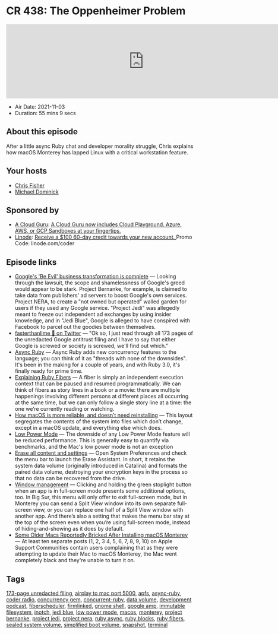 # CR 438: The Oppenheimer Problem

<iframe src="https://player.fireside.fm/v2/MLf2ZzhC+kffVipYk?theme=dark" width="740" height="200" frameborder="0" scrolling="no"></iframe>

* Air Date: 2021-11-03
* Duration: 55 mins 9 secs

## About this episode

After a little async Ruby chat and developer morality struggle, Chris explains how macOS Monterey has lapped Linux with a critical workstation feature.

## Your hosts
* [Chris Fisher](https://coder.show/hosts/chrislas)
* [Michael Dominick](https://coder.show/hosts/michael)

## Sponsored by

  * [A Cloud Guru](https://acloudguru.com): [A Cloud Guru now includes Cloud Playground. Azure, AWS, or GCP Sandboxes at your fingertips.](https://acloudguru.com)
  * [Linode](https://linode.com/coder): [Receive a $100 60-day credit towards your new account. ](https://linode.com/coder) Promo Code: linode.com/coder



## Episode links

  * [Google's 'Be Evil' business transformation is complete](https://www.theregister.com/2021/11/01/google_opinion_column/ "Google's 'Be Evil' business transformation is complete") — Looking through the lawsuit, the scope and shamelessness of Google's greed would appear to be stark. Project Bernanke, for example, is claimed to take data from publishers' ad servers to boost Google's own services. Project NERA, to create a "not owned but operated" walled garden for users if they used any Google service. "Project Jedi" was allegedly meant to freeze out independent ad exchanges by using insider knowledge, and in "Jedi Blue", Google is alleged to have conspired with Facebook to parcel out the goodies between themselves.
  * [fasterthanlime 🌌 on Twitter](https://twitter.com/fasterthanlime/status/1452053938195341314 "fasterthanlime 🌌 on Twitter") — "Ok so, I just read through all 173 pages of the unredacted Google antitrust filing and I have to say that either Google is screwed or society is screwed, we'll find out which."
  * [Async Ruby](https://brunosutic.com/blog/async-ruby "Async Ruby") — Async Ruby adds new concurrency features to the language; you can think of it as "threads with none of the downsides". It's been in the making for a couple of years, and with Ruby 3.0, it's finally ready for prime time.
  * [Explaining Ruby Fibers](https://noteflakes.com/articles/2021-10-20-explaining-ruby-fibers "Explaining Ruby Fibers") — A fiber is simply an independent execution context that can be paused and resumed programmatically. We can think of fibers as story lines in a book or a movie: there are multiple happenings involving different persons at different places all occurring at the same time, but we can only follow a single story line at a time: the one we’re currently reading or watching.
  * [How macOS is more reliable, and doesn’t need reinstalling](https://eclecticlight.co/2021/10/29/how-macos-is-more-reliable-and-doesnt-need-reinstalling/ "How macOS is more reliable, and doesn’t need reinstalling") — This layout segregates the contents of the system into files which don’t change, except in a macOS update, and everything else which does.
  * [Low Power Mode](https://arstechnica.com/gadgets/2021/10/macos-12-monterey-the-ars-technica-review/11/#h1 "Low Power Mode") — The downside of any Low Power Mode feature will be reduced performance. This is generally easy to quantify via benchmarks, and the Mac's low power mode is not an exception
  * [Erase all content and settings](https://arstechnica.com/gadgets/2021/10/macos-12-monterey-the-ars-technica-review/11/#h2 "Erase all content and settings") — Open System Preferences and check the menu bar to launch the Erase Assistant. In short, it retains the system data volume (originally introduced in Catalina) and formats the paired data volume, destroying your encryption keys in the process so that no data can be recovered from the drive.
  * [Window management](https://arstechnica.com/gadgets/2021/10/macos-12-monterey-the-ars-technica-review/12/#h4 "Window management") — Clicking and holding the green stoplight button when an app is in full-screen mode presents some additional options, too. In Big Sur, this menu will only offer to exit full-screen mode, but in Monterey you can send a Split View window into its own separate full-screen view, or you can replace one half of a Split View window with another app. And there’s also a setting that makes the menu bar stay at the top of the screen even when you’re using full-screen mode, instead of hiding-and-showing as it does by default.
  * [Some Older Macs Reportedly Bricked After Installing macOS Monterey](https://www.macrumors.com/2021/11/01/macos-monterey-bricking-older-macs/?scrolla=5eb6d68b7fedc32c19ef33b4 "Some Older Macs Reportedly Bricked After Installing macOS Monterey") — At least ten separate posts (1, 2, 3 4, 5, 6, 7, 8, 9, 10) on Apple Support Communities contain users complaining that as they were attempting to update their Mac to ‌macOS Monterey‌, the Mac went completely black and they're unable to turn it on. 



## Tags

[173-page unredacted filing](https://coder.show/tags/173-page%20unredacted%20filing), [airplay to mac port 5000](https://coder.show/tags/airplay%20to%20mac%20port%205000), [apfs](https://coder.show/tags/apfs), [async-ruby](https://coder.show/tags/async-ruby), [coder radio](https://coder.show/tags/coder%20radio), [concurrency gem](https://coder.show/tags/concurrency%20gem), [concurrent-ruby](https://coder.show/tags/concurrent-ruby), [data volume](https://coder.show/tags/data%20volume), [development podcast](https://coder.show/tags/development%20podcast), [fiberscheduler](https://coder.show/tags/fiberscheduler), [firmlinked](https://coder.show/tags/firmlinked), [gnome shell](https://coder.show/tags/gnome%20shell), [google amp](https://coder.show/tags/google%20amp), [immutable filesystem](https://coder.show/tags/immutable%20filesystem), [inotch](https://coder.show/tags/inotch), [jedi blue](https://coder.show/tags/jedi%20blue), [low power mode](https://coder.show/tags/low%20power%20mode), [macos](https://coder.show/tags/macos), [monterey](https://coder.show/tags/monterey), [project bernanke](https://coder.show/tags/project%20bernanke), [project jedi](https://coder.show/tags/project%20jedi), [project nera](https://coder.show/tags/project%20nera), [ruby async](https://coder.show/tags/ruby%20async), [ruby blocks](https://coder.show/tags/ruby%20blocks), [ruby fibers](https://coder.show/tags/ruby%20fibers), [sealed system volume](https://coder.show/tags/sealed%20system%20volume), [simplified boot volume](https://coder.show/tags/simplified%20boot%20volume), [snapshot](https://coder.show/tags/snapshot), [terminal](https://coder.show/tags/terminal)